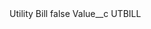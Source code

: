 <?xml version="1.0" encoding="UTF-8"?>
<CustomMetadata xmlns="http://soap.sforce.com/2006/04/metadata" xmlns:xsi="http://www.w3.org/2001/XMLSchema-instance" xmlns:xsd="http://www.w3.org/2001/XMLSchema">
    <label>Utility Bill</label>
    <protected>false</protected>
    <values>
        <field>Value__c</field>
        <value xsi:type="xsd:string">UTBILL</value>
    </values>
</CustomMetadata>
